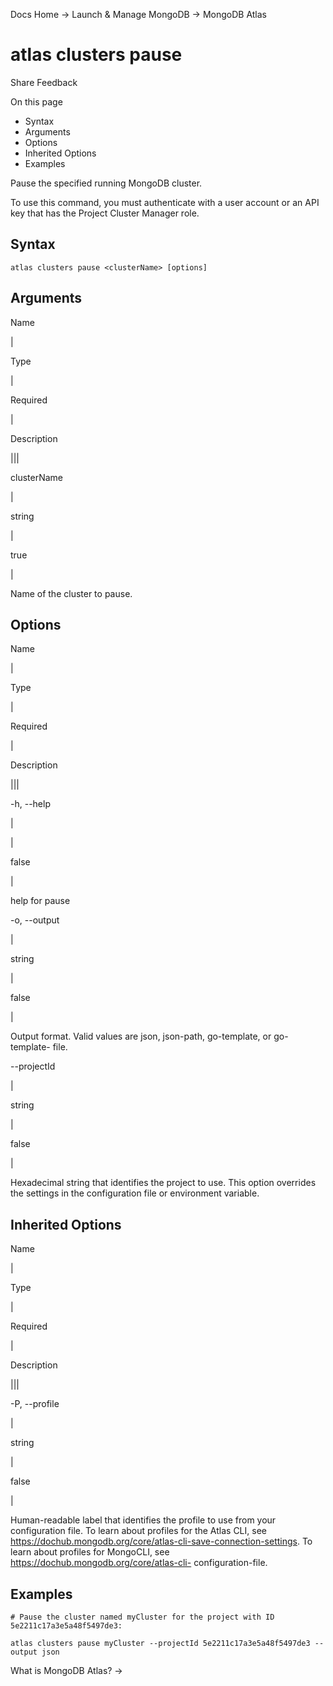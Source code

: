 Docs Home → Launch & Manage MongoDB → MongoDB Atlas

# atlas clusters pause

Share Feedback

On this page

  * Syntax
  * Arguments
  * Options
  * Inherited Options
  * Examples

Pause the specified running MongoDB cluster.

To use this command, you must authenticate with a user account or an API key
that has the Project Cluster Manager role.

## Syntax

    
    
    atlas clusters pause <clusterName> [options]  
      
  
## Arguments

Name

|

Type

|

Required

|

Description  
  
|||  
  
clusterName

|

string

|

true

|

Name of the cluster to pause.  
  
## Options

Name

|

Type

|

Required

|

Description  
  
|||  
  
-h, --help

|

|

false

|

help for pause  
  
-o, --output

|

string

|

false

|

Output format. Valid values are json, json-path, go-template, or go-template-
file.  
  
\--projectId

|

string

|

false

|

Hexadecimal string that identifies the project to use. This option overrides
the settings in the configuration file or environment variable.  
  
## Inherited Options

Name

|

Type

|

Required

|

Description  
  
|||  
  
-P, --profile

|

string

|

false

|

Human-readable label that identifies the profile to use from your
configuration file. To learn about profiles for the Atlas CLI, see
https://dochub.mongodb.org/core/atlas-cli-save-connection-settings. To learn
about profiles for MongoCLI, see https://dochub.mongodb.org/core/atlas-cli-
configuration-file.  
  
## Examples

    
    
    # Pause the cluster named myCluster for the project with ID 5e2211c17a3e5a48f5497de3:  
      
    atlas clusters pause myCluster --projectId 5e2211c17a3e5a48f5497de3 --output json  
  
What is MongoDB Atlas? →

